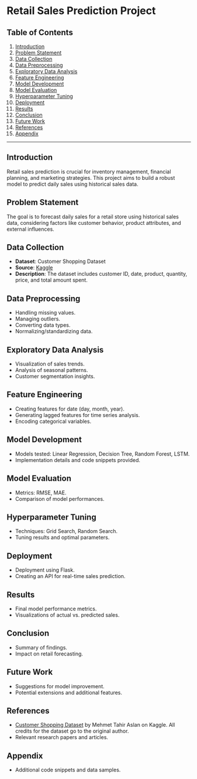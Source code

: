 # Retail Sales Prediction Project

## Table of Contents
1. [Introduction](#introduction)
2. [Problem Statement](#problem-statement)
3. [Data Collection](#data-collection)
4. [Data Preprocessing](#data-preprocessing)
5. [Exploratory Data Analysis](#exploratory-data-analysis)
6. [Feature Engineering](#feature-engineering)
7. [Model Development](#model-development)
8. [Model Evaluation](#model-evaluation)
9. [Hyperparameter Tuning](#hyperparameter-tuning)
10. [Deployment](#deployment)
11. [Results](#results)
12. [Conclusion](#conclusion)
13. [Future Work](#future-work)
14. [References](#references)
15. [Appendix](#appendix)

---

## Introduction
Retail sales prediction is crucial for inventory management, financial planning, and marketing strategies. This project aims to build a robust model to predict daily sales using historical sales data.

## Problem Statement
The goal is to forecast daily sales for a retail store using historical sales data, considering factors like customer behavior, product attributes, and external influences.

## Data Collection
- **Dataset**: Customer Shopping Dataset
- **Source**: [Kaggle](https://www.kaggle.com/datasets/mehmettahiraslan/customer-shopping-dataset/data)
- **Description**: The dataset includes customer ID, date, product, quantity, price, and total amount spent.

## Data Preprocessing
- Handling missing values.
- Managing outliers.
- Converting data types.
- Normalizing/standardizing data.

## Exploratory Data Analysis
- Visualization of sales trends.
- Analysis of seasonal patterns.
- Customer segmentation insights.

## Feature Engineering
- Creating features for date (day, month, year).
- Generating lagged features for time series analysis.
- Encoding categorical variables.

## Model Development
- Models tested: Linear Regression, Decision Tree, Random Forest, LSTM.
- Implementation details and code snippets provided.

## Model Evaluation
- Metrics: RMSE, MAE.
- Comparison of model performances.

## Hyperparameter Tuning
- Techniques: Grid Search, Random Search.
- Tuning results and optimal parameters.

## Deployment
- Deployment using Flask.
- Creating an API for real-time sales prediction.

## Results
- Final model performance metrics.
- Visualizations of actual vs. predicted sales.

## Conclusion
- Summary of findings.
- Impact on retail forecasting.

## Future Work
- Suggestions for model improvement.
- Potential extensions and additional features.

## References
- [Customer Shopping Dataset](https://www.kaggle.com/datasets/mehmettahiraslan/customer-shopping-dataset/data) by Mehmet Tahir Aslan on Kaggle. All credits for the dataset go to the original author.
- Relevant research papers and articles.

## Appendix
- Additional code snippets and data samples.

